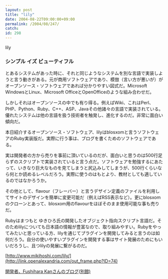 ```yaml
---
layout: post
title: "lily"
date: 2004-08-22T09:00:00+09:00
permalink: /2004/08/247/
catch: 
id: 298
---
```

lily  
<!--more-->

### シンプル イズ ビューティフル
  

とあるシステムがあった時に、それと同じようなシステムを別な言語で実装しようと言う動きがある。元が商用ソフトウェアであり、模倣（言い方が悪いが）がオープンソース・ソフトウェアであれば分かりやすい図式だ。Microsoft WindowsとLinux、Microsoft OfficeとOpenOfficeのような組み合わせだ。

  

しかしそれはオープンソースの中でも有り得る。例えばWiki、これはPerl、PHP、Python、Ruby、C++、ASP、Javaその他諸々の言語で実装されている。優れたシステムは他の言語を扱う技術者を触発し、進化するのだ。非常に面白い傾向だ。

  

本日紹介するオープンソース・ソフトウェア、lilyはblosxomと言うソフトウェアのRuby実装版だ。実際に行う事は、ブログを書くためのソフトウェアである。

  

実は開発者の方から売りを事前に頂いているのだが、面白いと思うのは500行足らずのスクリプトで実装されていると言う点だ。ソフトウェアを勉強するにあたって、いきなり巨大なものを見てしまうと尻込みしてしまうが、500行くらいなら何とか読めるレベルだろう。実際に使うのはもとより、教材としても適しているのではなかろうか。

  

その他として、flavour（フレーバー）と言うデザイン定義のファイルを利用してサイトのデザインを簡単に変更可能だ（例えばRSS表示など）。更にblosxomのクローンとあって、blosxom用のflavourをほぼそのまま使用可能な事も売りだ。

  

Rubyはまつもと ゆきひろ氏の開発したオブジェクト指向スクリプト言語だ。そのためlilyについても日本語の情報が豊富なので、取り組みやすい。Rubyをやってみたいと思っている方、lilyを通じてプラグインを開発してみると言うのは如何だろう。自分の使いやすいプラグインを開発する事はサイト発展のためにもいいだろうし、且つlilyの発展に繋がるのだ。

  

[http://www.mikihoshi.com/lily/](http://link.openalexandria.com/out_frame.php?ID=74)

  

[開発者、Fushihara Kanさんのブログ](http://link.openalexandria.com/out_frame.php?ID=75)([別館)](http://link.openalexandria.com/out_frame.php?ID=76)

